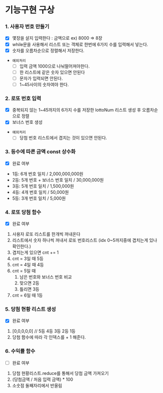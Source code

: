 # 기능구현 구상

### 1. 사용자 번호 만들기

- [x] 몇장을 살지 입력한다 : 금액으로 ex) 8000 => 8장
- [x] while문을 사용해서 리스트 또는 객체로 한번에 6가지 수를 입력해서 넣는다.
- [x] 숫자를 오름차순으로 정렬해서 저장한다.
- `예외처리`
  - [ ] 입력 금액 1000으로 나눠떨어져야한다.
  - [ ] 한 리스트에 같은 숫자 있으면 안된다
  - [ ] 문자가 입력되면 안된다.
  - [ ] 1~45사이의 숫자여야 한다.

### 2. 로또 번호 입력

- [x] 중복되지 않는 1~45까지의 6가지 수를 저장한 lottoNum 리스트 생성 후 오름차순으로 정렬
- [x] 보너스 번호 생성
- `예외처리`
  - [ ] 당첨 번호 리스트에서 겹치는 것이 있으면 안된다.

### 3. 등수에 따른 금액 const 상수화

- [x] 완료 여부
- 1등: 6개 번호 일치 / 2,000,000,000원
- 2등: 5개 번호 + 보너스 번호 일치 / 30,000,000원
- 3등: 5개 번호 일치 / 1,500,000원
- 4등: 4개 번호 일치 / 50,000원
- 5등: 3개 번호 일치 / 5,000원

### 4. 로또 당첨 함수

- [x] 완료 여부

1. 사용자 로또 리스트를 한개씩 꺼내온다
2. 리스트에서 숫자 하나씩 꺼내서 로또 번호리스트 (idx 0~5까지중에 겹치는게 있나 확인한다.)
3. 겹치는게 있으면 cnt += 1
4. cnt = 3일 때 5등
5. cnt = 4일 때 4등
6. cnt = 5일 때
   1. 남은 번호와 보너스 번호 비교
   2. 맞으면 2등
   3. 틀리면 3등
7. cnt = 6일 때 1등

### 5. 당첨 현황 리스트 생성

- [x] 완료 여부

1. [0,0,0,0,0] // 5등 4등 3등 2등 1등
2. 당첨 함수에 따라 각 인덱스를 + 1 해준다.

### 6. 수익률 함수

- [ ] 완료 여부

1. 당첨 현황리스트.reduce를 통해서 당첨 금액 가져오기
2. (당첨금액 / 처음 입력 금액) \* 100
3. 소숫점 둘째자리에서 반올림
